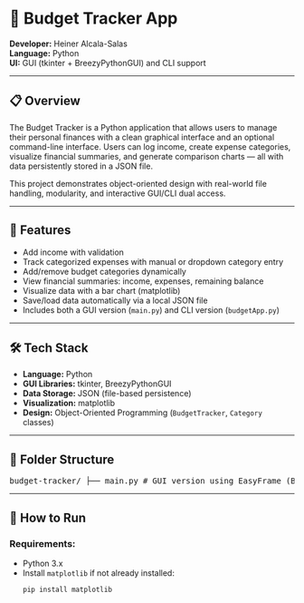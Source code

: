 # 💸 Budget Tracker App

**Developer:** Heiner Alcala-Salas  
**Language:** Python  
**UI:** GUI (tkinter + BreezyPythonGUI) and CLI support

---

## 📋 Overview

The Budget Tracker is a Python application that allows users to manage their personal finances with a clean graphical interface and an optional command-line interface. Users can log income, create expense categories, visualize financial summaries, and generate comparison charts — all with data persistently stored in a JSON file.

This project demonstrates object-oriented design with real-world file handling, modularity, and interactive GUI/CLI dual access.

---

## 🧩 Features

- Add income with validation
- Track categorized expenses with manual or dropdown category entry
- Add/remove budget categories dynamically
- View financial summaries: income, expenses, remaining balance
- Visualize data with a bar chart (matplotlib)
- Save/load data automatically via a local JSON file
- Includes both a GUI version (`main.py`) and CLI version (`budgetApp.py`)

---

## 🛠️ Tech Stack

- **Language:** Python
- **GUI Libraries:** tkinter, BreezyPythonGUI
- **Data Storage:** JSON (file-based persistence)
- **Visualization:** matplotlib
- **Design:** Object-Oriented Programming (`BudgetTracker`, `Category` classes)

---

## 📁 Folder Structure
<pre>budget-tracker/ ├── main.py # GUI version using EasyFrame (BreezyPythonGUI) ├── budgetApp.py # CLI-based version of the app ├── BudgetTracker.py # Core logic for managing categories and tracking ├── Category.py # Defines a single category and its expenses ├── budget_data.json # Persistent storage file for income and expenses ├── dollar_icon.gif # Header icon image used in the GUI
</pre>


---

## 🚀 How to Run

### Requirements:
- Python 3.x
- Install `matplotlib` if not already installed:
  ```bash
  pip install matplotlib

